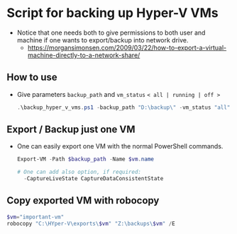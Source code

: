 # Script for backing up Hyper-V VMs

* Notice that one needs both to give permissions to both user and machine if one wants to export/backup into network drive.
  * https://morgansimonsen.com/2009/03/22/how-to-export-a-virtual-machine-directly-to-a-network-share/

## How to use

* Give parameters `backup_path` and `vm_status`  `< all | running | off >`

    ~~~powershell
    .\backup_hyper_v_vms.ps1 -backup_path "D:\backup\" -vm_status "all"
    ~~~

## Export / Backup just one VM

* One can easily export one VM with the normal PowerShell commands.

    ~~~powershell
    Export-VM -Path $backup_path -Name $vm.name
    
    # One can add also option, if required:
      -CaptureLiveState CaptureDataConsistentState
    ~~~ 

## Copy exported VM with robocopy

~~~powershell
$vm="important-vm"
robocopy "C:\HYper-V\exports\$vm" "Z:\backups\$vm" /E
~~~
